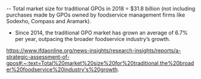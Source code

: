 

--   Total market size for traditional GPOs in 2018 = $31.8 billion (not including purchases made by GPOs owned by foodservice management firms like Sodexho, Compass and Aramark).
-   Since 2014, the traditional GPO market has grown an average of 6.7% per year, outpacing the broader foodservice industry’s growth.

https://www.ifdaonline.org/news-insights/research-insights/reports/a-strategic-assessment-of-gpos#:~:text=Total%20market%20size%20for%20traditional,the%20broader%20foodservice%20industry's%20growth.